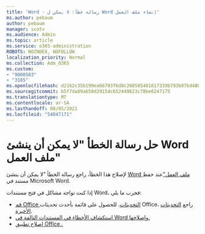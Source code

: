 ```yaml
---
title: 'Word - رسالة خطأ: لا يمكن ل Word إنشاء ملف العمل'
ms.author: pebaum
author: pebaum
manager: scotv
ms.audience: Admin
ms.topic: article
ms.service: o365-administration
ROBOTS: NOINDEX, NOFOLLOW
localization_priority: Normal
ms.collection: Adm_O365
ms.custom:
- "9000583"
- "3185"
ms.openlocfilehash: d2162c35b199ea66703f6d8c260585481617339b793b07bd4800f3125f942dd5
ms.sourcegitcommit: b5f7da89a650d2915dc652449623c78be6247175
ms.translationtype: MT
ms.contentlocale: ar-SA
ms.lasthandoff: 08/05/2021
ms.locfileid: "54047171"
---
```

# <a name="resolve-the-word-could-not-create-the-work-file-error-message"></a>حل رسالة الخطأ "لا يمكن أن ينشئ Word ملف العمل"

لإصلاح هذا الخطأ، راجع رسالة الخطأ "لا يمكن أن ينشئ [Word ملف العمل"](https://docs.microsoft.com/office/troubleshoot/word/word-could-not-create-the-work-file)عند حفظ مستند في Microsoft Word.

إذا كنت تواجه مشاكل في فتح مستندات Word، فجرب ما يلي:

- [قم Office التحديثات](https://support.office.com/article/2ab296f3-7f03-43a2-8e50-46de917611c5). للحصول على قائمة بأحدث تحديثات Office، راجع [التحديثات الأخيرة](https://docs.microsoft.com/officeupdates/office-updates-msi).
- [استكشاف الأخطاء في المستندات التالفة في Word وإصلاحها.](https://docs.microsoft.com/office/troubleshoot/word/damaged-documents-in-word)
- [إصلاح تطبيق Office .](https://support.office.com/Article/Repair-an-Office-application-7821d4b6-7c1d-4205-aa0e-a6b40c5bb88b)